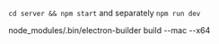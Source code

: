 `cd server && npm start`
and separately
`npm run dev`

node_modules/.bin/electron-builder build --mac --x64
